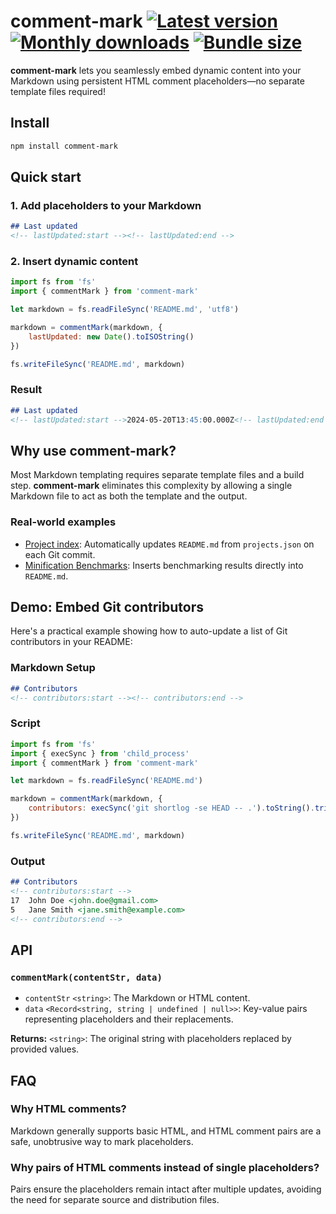 # comment-mark [![Latest version](https://badgen.net/npm/v/comment-mark)](https://npm.im/comment-mark) [![Monthly downloads](https://badgen.net/npm/dm/comment-mark)](https://npm.im/comment-mark) [![Bundle size](https://badgen.net/bundlephobia/minzip/comment-mark)](https://bundlephobia.com/result?p=comment-mark)

**comment-mark** lets you seamlessly embed dynamic content into your Markdown using persistent HTML comment placeholders—no separate template files required!

## Install

```sh
npm install comment-mark
```

## Quick start

### 1. Add placeholders to your Markdown

```md
## Last updated
<!-- lastUpdated:start --><!-- lastUpdated:end -->
```

### 2. Insert dynamic content

```js
import fs from 'fs'
import { commentMark } from 'comment-mark'

let markdown = fs.readFileSync('README.md', 'utf8')

markdown = commentMark(markdown, {
    lastUpdated: new Date().toISOString()
})

fs.writeFileSync('README.md', markdown)
```

### Result

```md
## Last updated
<!-- lastUpdated:start -->2024-05-20T13:45:00.000Z<!-- lastUpdated:end -->
```

## Why use comment-mark?

Most Markdown templating requires separate template files and a build step. **comment-mark** eliminates this complexity by allowing a single Markdown file to act as both the template and the output.

### Real-world examples

- [Project index](https://github.com/privatenumber/privatenumber): Automatically updates `README.md` from `projects.json` on each Git commit.
- [Minification Benchmarks](https://github.com/privatenumber/minification-benchmarks): Inserts benchmarking results directly into `README.md`.

## Demo: Embed Git contributors

Here's a practical example showing how to auto-update a list of Git contributors in your README:

### Markdown Setup

```md
## Contributors
<!-- contributors:start --><!-- contributors:end -->
```

### Script

```js
import fs from 'fs'
import { execSync } from 'child_process'
import { commentMark } from 'comment-mark'

let markdown = fs.readFileSync('README.md')

markdown = commentMark(markdown, {
    contributors: execSync('git shortlog -se HEAD -- .').toString().trim()
})

fs.writeFileSync('README.md', markdown)
```

### Output

```md
## Contributors
<!-- contributors:start -->
17	John Doe <john.doe@gmail.com>
5	Jane Smith <jane.smith@example.com>
<!-- contributors:end -->
```

## API

### `commentMark(contentStr, data)`

* `contentStr` `<string>`: The Markdown or HTML content.
* `data` `<Record<string, string | undefined | null>>`: Key-value pairs representing placeholders and their replacements.

**Returns:** `<string>`: The original string with placeholders replaced by provided values.

## FAQ

### Why HTML comments?

Markdown generally supports basic HTML, and HTML comment pairs are a safe, unobtrusive way to mark placeholders.

### Why pairs of HTML comments instead of single placeholders?

Pairs ensure the placeholders remain intact after multiple updates, avoiding the need for separate source and distribution files.

